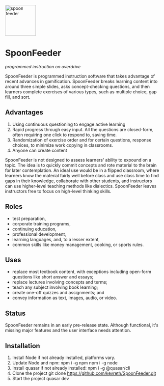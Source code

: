<img src="https://user-images.githubusercontent.com/47391465/232287925-ce52f7c8-c837-4001-83e2-3b857ed8d3af.jpg" alt="spoon feeder" width="100" height="100">

# SpoonFeeder

_programmed instruction on overdrive_

SpoonFeeder is programmed instruction software that takes advantage of recent advances in gamification. SpoonFeeder breaks learning content into around three simple slides, asks concept-checking questions, and then learners complete exercises of various types, such as multiple choice, gap fill, and sort.

## Advantages

1. Using continuous questioning to engage active learning
2. Rapid progress through easy input. All the questions are closed-form, often requiring one click to respond to, saving time.
3. Randomization of exercise order and for certain questions, response choices, to minimize work copying in classrooms.
4. Anyone can create content

SpoonFeeder is not designed to assess learners' ability to expound on a topic. The idea is to quickly commit concepts and rote material to the brain for later contemplation. An ideal use would be in a flipped classroom, where learners know the material fairly well before class and use class time to find gaps in their knowledge, collaborate with other students, and instructors can use higher-level teaching methods like dialectics. SpoonFeeder leaves instructors free to focus on high-level thinking skills.

## Roles

* test preparation,
* corporate training programs,
* continuing education,
* professional development,
* learning languages, and, to a lesser extent,
* common skills like money management, cooking, or sports rules.

## Uses

* replace most textbook content, with exceptions including open-form questions like short answer and essays;
* replace lectures involving concepts and terms;
* teach any subject involving book learning;
* create one-off quizzes and assignments; and
* convey information as text, images, audio, or video.

## Status

SpoonFeeder remains in an early pre-release state. Although functional, it's missing major features and the user interface needs attention.

## Installation

1) Install Node if not already installed, platforms vary.
2) Update Node and npm:
npm i -g npm
npm i -g node
3) Install quasar if not already installed:
npm i -g @quasar/cli
4) Clone the project
git clone https://github.com/kevreth/SpoonFeeder.git
5) Start the project
quasar dev
